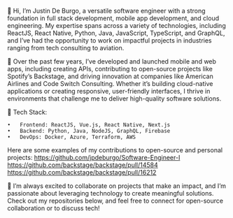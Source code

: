 <!--
**jpdeburgo/jpdeburgo** is a ✨ _special_ ✨ repository because its `README.md` (this file) appears on your GitHub profile.

Here are some ideas to get you started:

- 🔭 I’m currently working on ...
- 🌱 I’m currently learning ...
- 👯 I’m looking to collaborate on ...
- 🤔 I’m looking for help with ...
- 💬 Ask me about ...
- 📫 How to reach me: ...
- 😄 Pronouns: ...
- ⚡ Fun fact: ...
-->
👋 Hi, I’m Justin De Burgo, a versatile software engineer with a strong foundation in full stack development, mobile app development, and cloud engineering. My expertise spans across a variety of technologies, including ReactJS, React Native, Python, Java, JavaScript, TypeScript, and GraphQL, and I’ve had the opportunity to work on impactful projects in industries ranging from tech consulting to aviation.

💼 Over the past few years, I’ve developed and launched mobile and web apps, including creating APIs, contributing to open-source projects like Spotify’s Backstage, and driving innovation at companies like American Airlines and Code Switch Consulting. Whether it’s building cloud-native applications or creating responsive, user-friendly interfaces, I thrive in environments that challenge me to deliver high-quality software solutions.

🔧 Tech Stack:

	•	Frontend: ReactJS, Vue.js, React Native, Next.js
	•	Backend: Python, Java, NodeJS, GraphQL, Firebase
	•	DevOps: Docker, Azure, Terraform, AWS

Here are some examples of my contributions to open-source and personal projects:
https://github.com/jpdeburgo/Software-Engineer-I
https://github.com/backstage/backstage/pull/14584
https://github.com/backstage/backstage/pull/16212


🌟 I’m always excited to collaborate on projects that make an impact, and I’m passionate about leveraging technology to create meaningful solutions. Check out my repositories below, and feel free to connect for open-source collaboration or to discuss tech!
